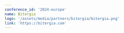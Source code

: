 ```yaml
---
conference_id: '2024-europe'
name: Bitergia
logo: '/assets/media/partners/bitergia/bitergia.png'
link: 'https://bitergia.com'
---
```

